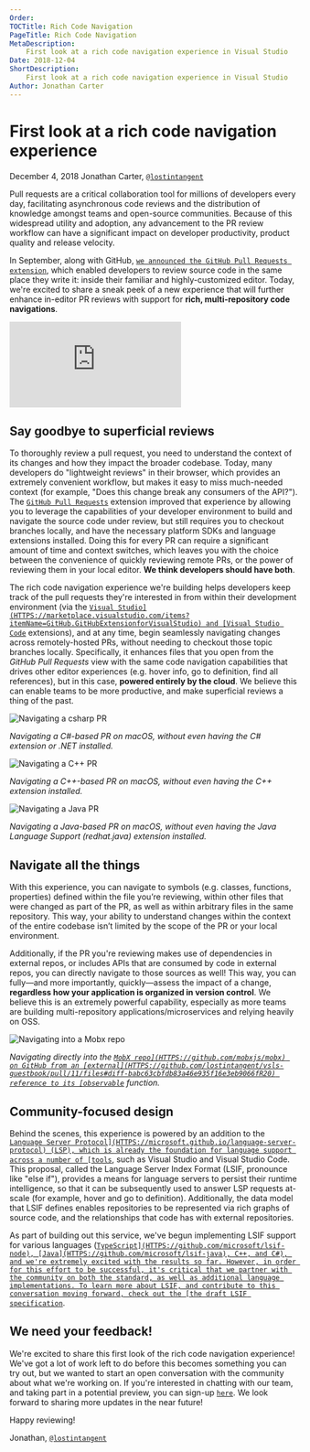 ```yaml
---
Order:
TOCTitle: Rich Code Navigation
PageTitle: Rich Code Navigation
MetaDescription:
    First look at a rich code navigation experience in Visual Studio
Date: 2018-12-04
ShortDescription:
    First look at a rich code navigation experience in Visual Studio
Author: Jonathan Carter
---
```


# First look at a rich code navigation experience

December 4, 2018 Jonathan Carter,
[`@lostintangent`](HTTPS://twitter.com/LostInTangent)

Pull requests are a critical collaboration tool for millions of developers every
day, facilitating asynchronous code reviews and the distribution of knowledge
amongst teams and open-source communities. Because of this widespread utility
and adoption, any advancement to the PR review workflow can have a significant
impact on developer productivity, product quality and release velocity.

In September, along with GitHub,
[`we announced the GitHub Pull Requests extension`](HTTPS://code.visualstudio.com/blogs/2018/09/10/introducing-github-pullrequests),
which enabled developers to review source code in the same place they write it:
inside their familiar and highly-customized editor. Today, we're excited to
share a sneak peek of a new experience that will further enhance in-editor PR
reviews with support for **rich, multi-repository code navigations**.

<iframe src="https://www.youtube-nocookie.com/embed/DAqDEi0fGco?rel=0&amp;disablekb=0&amp;modestbranding=1&amp;showinfo=0" frameborder="0" allowfullscreen title="First look at a rich code navigation experience"></iframe>

## Say goodbye to superficial reviews

To thoroughly review a pull request, you need to understand the context of its
changes and how they impact the broader codebase. Today, many developers do
"lightweight reviews" in their browser, which provides an extremely convenient
workflow, but makes it easy to miss much-needed context (for example, "Does this
change break any consumers of the API?"). The
[`GitHub Pull Requests`](HTTPS://marketplace.visualstudio.com/items?itemName=GitHub.vscode-pull-request-github)
extension improved that experience by allowing you to leverage the capabilities
of your developer environment to build and navigate the source code under
review, but still requires you to checkout branches locally, and have the
necessary platform SDKs and language extensions installed. Doing this for every
PR can require a significant amount of time and context switches, which leaves
you with the choice between the convenience of quickly reviewing remote PRs, or
the power of reviewing them in your local editor. **We think developers should
have both**.

The rich code navigation experience we're building helps developers keep track
of the pull requests they're interested in from within their development
environment (via the
[`Visual Studio](HTTPS://marketplace.visualstudio.com/items?itemName=GitHub.GitHubExtensionforVisualStudio)
and
[Visual Studio Code`](HTTPS://marketplace.visualstudio.com/items?itemName=GitHub.vscode-pull-request-github)
extensions), and at any time, begin seamlessly navigating changes across
remotely-hosted PRs, without needing to checkout those topic branches locally.
Specifically, it enhances files that you open from the _GitHub Pull Requests_
view with the same code navigation capabilities that drives other editor
experiences (e.g. hover info, go to definition, find all references), but in
this case, **powered entirely by the cloud**. We believe this can enable teams
to be more productive, and make superficial reviews a thing of the past.

![`Navigating a csharp PR`](CSharp.gif)

_Navigating a C#-based PR on macOS, without even having the C# extension or .NET
installed._

![`Navigating a C++ PR`](CPlusPlus.gif)

_Navigating a C++-based PR on macOS, without even having the C++ extension
installed._

![`Navigating a Java PR`](Java.gif)

_Navigating a Java-based PR on macOS, without even having the Java Language
Support (redhat.java) extension installed._

## Navigate all the things

With this experience, you can navigate to symbols (e.g. classes, functions,
properties) defined within the file you’re reviewing, within other files that
were changed as part of the PR, as well as within arbitrary files in the same
repository. This way, your ability to understand changes within the context of
the entire codebase isn’t limited by the scope of the PR or your local
environment.

Additionally, if the PR you're reviewing makes use of dependencies in external
repos, or includes APIs that are consumed by code in external repos, you can
directly navigate to those sources as well! This way, you can fully—and more
importantly, quickly—assess the impact of a change, **regardless how your
application is organized in version control**. We believe this is an extremely
powerful capability, especially as more teams are building multi-repository
applications/microservices and relying heavily on OSS.

![`Navigating into a Mobx repo`](CrossRepoJump.gif)

_Navigating directly into the [`MobX repo](HTTPS://github.com/mobxjs/mobx) on
GitHub from an
[external](HTTPS://github.com/lostintangent/vsls-guestbook/pull/11/files#diff-babc63cbfdb83a46e935f16e3eb9066fR20)
reference to its
[observable`](HTTPS://github.com/mobxjs/mobx/blob/master/src/api/observable.ts#L183)
function._

## Community-focused design

Behind the scenes, this experience is powered by an addition to the
[`Language Server Protocol](HTTPS://microsoft.github.io/language-server-protocol)
(LSP), which is already the foundation for language support across a number of
[tools`](HTTPS://microsoft.github.io/language-server-protocol/implementors/tools),
such as Visual Studio and Visual Studio Code. This proposal, called the Language
Server Index Format (LSIF, pronounce like "else if"), provides a means for
language servers to persist their runtime intelligence, so that it can be
subsequently used to answer LSP requests at-scale (for example, hover and go to
definition). Additionally, the data model that LSIF defines enables repositories
to be represented via rich graphs of source code, and the relationships that
code has with external repositories.

As part of building out this service, we've begun implementing LSIF support for
various languages ([`TypeScript](HTTPS://github.com/microsoft/lsif-node),
[Java](HTTPS://github.com/microsoft/lsif-java), C++, and C#), and we're
extremely excited with the results so far. However, in order for this effort to
be successful, it's critical that we partner with the community on both the
standard, as well as additional language implementations. To learn more about
LSIF, and contribute to this conversation moving forward, check out the
[the draft LSIF specification`](HTTPS://aka.ms/lsif-spec).

## We need your feedback!

We're excited to share this first look of the rich code navigation experience!
We've got a lot of work left to do before this becomes something you can try
out, but we wanted to start an open conversation with the community about what
we're working on. If you're interested in chatting with our team, and taking
part in a potential preview, you can sign-up
[`here`](HTTPS://aka.ms/vsfutures-signup). We look forward to sharing more
updates in the near future!

Happy reviewing!

Jonathan, [`@lostintangent`](HTTPS://twitter.com/LostInTangent)

